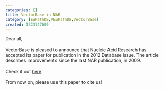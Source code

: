 ```yaml
---
categories: []
title: VectorBase in NAR
category: [EuPathDB,VEuPathDB,VectorBase]
created: 1323147600
---
```

Dear all, <br><br>VectorBase is pleased to announce that Nucleic Acid Research has accepted its paper for publication in the 2012 Database issue. The article describes improvements since the last NAR publication, in 2009.<br><br>Check it out <a href="http://nar.oxfordjournals.org/content/early/2011/11/30/nar.gkr1089.abstract?sid=863a4d78-1f95-46dc-b1b4-57475453ee9f"> here</a>.<br><br>From now on, please use this paper to cite us!
